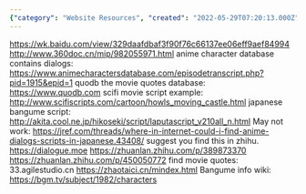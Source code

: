 ```yaml
---
{"category": "Website Resources", "created": "2022-05-29T07:20:13.000Z", "date": "2022-05-29 07:20:13", "description": "This summary compiles links to various websites that provide movie scripts, anime dialogs, and Japanese bangume information. Notable sites include AnimeCharactersDatabase.com, Quodb.com, SciFiScripts.com, 33.agilestudio.cn, zhaotaici.cn, and bgm.tv/subject/1982/characters. Some of the links might be broken, but Zhihu offers related information.", "modified": "2022-08-18T15:53:01.810Z", "tags": ["anime", "anime script", "information gathering", "movie quote", "scraping", "video generator"], "title": "Movie Bangume script finder"}
---
```

https://wk.baidu.com/view/329daafdbaf3f90f76c66137ee06eff9aef84994
http://www.360doc.cn/mip/982055971.html
anime character database contains dialogs:
https://www.animecharactersdatabase.com/episodetranscript.php?pid=1915&epid=1
quodb the movie quotes database:
https://www.quodb.com
scifi movie script example:
http://www.scifiscripts.com/cartoon/howls_moving_castle.html
japanese bangume script:
http://akita.cool.ne.jp/hikoseki/script/laputascript_v210all_n.html
May not work:
https://jref.com/threads/where-in-internet-could-i-find-anime-dialogs-scripts-in-japanese.43408/
suggest you find this in zhihu.
https://dialogue.moe
https://zhuanlan.zhihu.com/p/389873370
https://zhuanlan.zhihu.com/p/450050772
find movie quotes:
33.agilestudio.cn
https://zhaotaici.cn/mindex.html
Bangume info wiki:
https://bgm.tv/subject/1982/characters